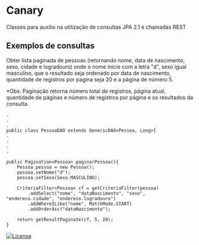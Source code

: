 # Canary

Classes para auxilio na utilização de consultas JPA 2.1 e chamadas REST

## Exemplos de consultas

Obter lista paginada de pessoas (retornando nome, data de nascimento, sexo, cidade e logradouro) onde o nome inicie com a letra "d", sexo igual masculino, que o resultado seja ordenado por data de nascimento, quantidade de registros por pagina seja 20 e a página de número 5.

*Obs: Paginação retorna número total de registros, página atual, quantidade de páginas e número de registros por página e os resultados da consulta.
```
.
.
.
public class PessoaDAO extends GenericDAO<Pessoa, Long>{
.
.
.
.

public Pagination<Pessoa> paginarPessoa(){
	Pessoa pessoa = new Pessoa();
	pessoa.setNome("d");
	pessoa.setSexo(Sexo.MASCULINO);
	
	CriteriaFilter<Pessoa> cf = getCriteriaFilter(pessoa)
		.addSelect("nome", "dataNascimento", "sexo", "endereco.cidade", "endereco.logradouro")
		.addWhereILike("nome", MatchMode.START)
		.addOrderAsc("dataNascimento");
			
	return getResultPaginate(cf, 5, 20);
}

```

[![License](http://img.shields.io/:license-apache-blue.svg)](http://www.apache.org/licenses/LICENSE-2.0.html)